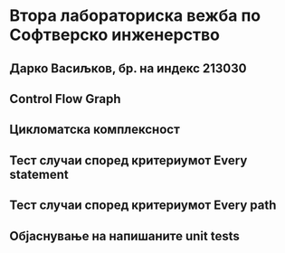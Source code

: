 # Втора лабораториска вежба по Софтверско инженерство

## Дарко Васиљков, бр. на индекс 213030

## Control Flow Graph


## Цикломатска комплексност


## Тест случаи според критериумот Every statement


## Тест случаи според критериумот Every path


## Објаснување на напишаните unit tests

